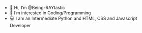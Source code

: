 - 👋 Hi, I’m @Being-RAYtastic
- 👀 I’m interested in Coding/Programming
- 💻 I am an Intermediate Python and HTML, CSS and Javascript Developer

<!---
Being-RAYtastic/Being-RAYtastic is a ✨ special ✨ repository because its `README.md` (this file) appears on your GitHub profile.
You can click the Preview link to take a look at your changes.
--->


